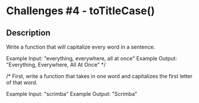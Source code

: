 # Challenges #4 - toTitleCase()  

## Description
Write a function that will capitalize every word in a sentence.  

Example Input: "everything, everywhere, all at once"
Example Output: "Everything, Everywhere, All At Once"
*/

/* 
First, write a function that takes in one word and 
capitalizes the first letter of that word.

Example Input: "scrimba"
Example Output: "Scrimba"